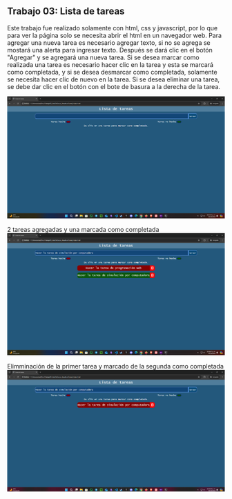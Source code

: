 ## Trabajo 03: Lista de tareas

Este trabajo fue realizado solamente con html, css y javascript, por lo que para ver la página solo se necesita abrir el html en un navegador web. 
Para agregar una nueva tarea es necesario agregar texto, si no se agrega se mostará una alerta para ingresar texto. Después se dará clic en el botón "Agregar" y se agregará una nueva tarea.
Si se desea marcar como realizada una tarea es necesario hacer clic en la tarea y esta se marcará como completada, y si se desea desmarcar como completada, solamente se necesita hacer clic de nuevo en la tarea.
Si se desea eliminar una tarea, se debe dar clic en el botón con el bote de basura a la derecha de la tarea.

![Página web](./img/1.png "Página web")

2 tareas agregadas y una marcada como completada
![Página web](./img/2.png "Página web")

Elimminación de la primer tarea y marcado de la segunda como completada
![Página web](./img/3.png "Página web")
